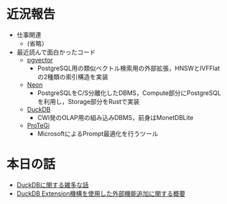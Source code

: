 # 近況報告

 - 仕事関連
   - (省略）
 - 最近読んで面白かったコード
   - [pgvector](https://github.com/pgvector/pgvector)
     - PostgreSQL用の類似ベクトル検索用の外部拡張，HNSWとIVFFlatの2種類の索引構造を実装
   - [Neon](https://github.com/neondatabase/neon)
     - PostgreSQLをC/S分離化したDBMS，Compute部分にPostgreSQLを利用し，Storage部分をRustで実装
   - [DuckDB](https://github.com/duckdb/duckdb)
     - CWI発のOLAP用の組み込みDBMS，前身はMonetDBLite
   - [ProTeGi](https://github.com/microsoft/LMOps/tree/main/prompt_optimization)
      - MicrosoftによるPrompt最適化を行うツール

# 本日の話

 - [DuckDBに関する雑多な話](./20241129_duckdb_study/duckdb_intro.md)
 - [DuckDB Extension機構を使用した外部機能追加に関する概要](./20241129_duckdb_study/duckdb_extension.md)
